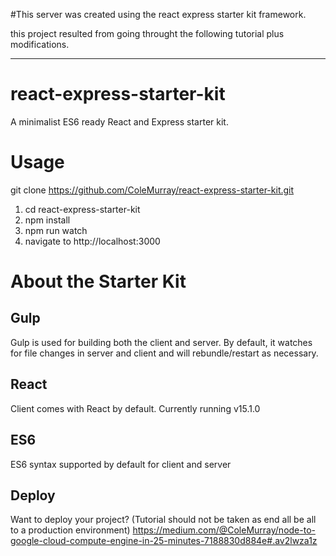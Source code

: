 #This server was created using the react express starter kit framework.

this project resulted from going throught the following tutorial plus modifications.

---

# react-express-starter-kit

A minimalist ES6 ready React and Express starter kit.

# Usage

git clone https://github.com/ColeMurray/react-express-starter-kit.git

1.  cd react-express-starter-kit
2.  npm install
3.  npm run watch
4.  navigate to http://localhost:3000

# About the Starter Kit

## Gulp

Gulp is used for building both the client and server. By default, it watches for file changes in server and client
and will rebundle/restart as necessary.

## React

Client comes with React by default. Currently running v15.1.0

## ES6

ES6 syntax supported by default for client and server

## Deploy

Want to deploy your project? (Tutorial should not be taken as end all be all to a production environment)
https://medium.com/@ColeMurray/node-to-google-cloud-compute-engine-in-25-minutes-7188830d884e#.av2lwza1z

